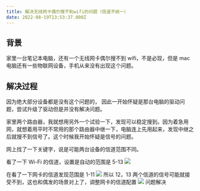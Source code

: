 ```yaml
---
title: 解决无线网卡偶尔搜不到wifi的问题（信道不统一）
date: 2022-08-19T13:53:37.000Z
---
```

  
## 背景

家里一台笔记本电脑，还有一个无线网卡偶尔搜不到 wifi，不是必现，但是 mac 电脑还有一些物联网设备，手机从来没有出现这个问题。

## 解决过程

因为绝大部分设备都是没有这个问题的， 因此一开始怀疑是那台电脑的驱动问题，尝试升级了驱动但是并没有解决问题。

家里两个路由器，我就想用另外一个试验一下，发现可以稳定搜到。因为着急用网，就想着用平时不常用的那个路由器中继一下，电脑连上先用起来，发现中继之后就搜不到信号了。这个时候我开始怀疑是信号的问题。

网上找了一下关键字，说是可能两台设备的信道范围不同。

看了一下 Wi-Fi 的信道，设置是自动的范围是 5-13
![](images/1660917945098-6a4132c0-4766-4a75-a3b1-9f887de98286.png)

在看了一下网卡的信道发现范围是 1-11
![](images/1660918127078-bf52dba7-e966-4627-96e4-231014c08d08.png)
所以 12，13 两个信道的信号可能就接受不到，这也和偶发的场景对上了，调整网卡的信道配置
![](images/1660918196794-4beeb843-fba0-4f3b-862b-3ac81bc4a2a9.png)
问题解决